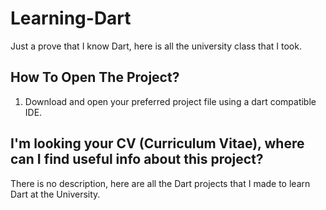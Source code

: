 # Learning-Dart
Just a prove that I know Dart, here is all the university class that I took.

## How To Open The Project?
1. Download and open your preferred project file using a dart compatible IDE.

## I'm looking your CV (Curriculum Vitae), where can I find useful info about this project?
There is no description, here are all the Dart projects that I made to learn Dart at the University.

